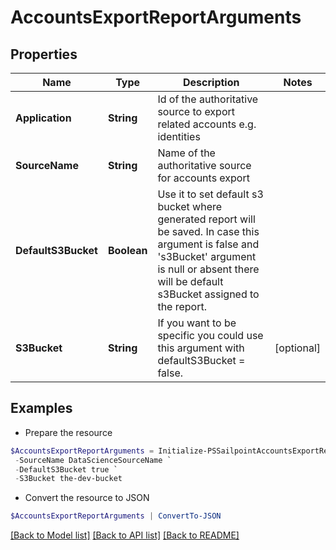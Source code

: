 # AccountsExportReportArguments
## Properties

Name | Type | Description | Notes
------------ | ------------- | ------------- | -------------
**Application** | **String** | Id of the authoritative source to export related accounts e.g. identities | 
**SourceName** | **String** | Name of the authoritative source for accounts export | 
**DefaultS3Bucket** | **Boolean** | Use it to set default s3 bucket where generated report will be saved.  In case this argument is false and &#39;s3Bucket&#39; argument is null or absent there will be default s3Bucket assigned to the report. | 
**S3Bucket** | **String** | If you want to be specific you could use this argument with defaultS3Bucket &#x3D; false. | [optional] 

## Examples

- Prepare the resource
```powershell
$AccountsExportReportArguments = Initialize-PSSailpointAccountsExportReportArguments  -Application 2c9180897eSourceIde781782f705b9 `
 -SourceName DataScienceSourceName `
 -DefaultS3Bucket true `
 -S3Bucket the-dev-bucket
```

- Convert the resource to JSON
```powershell
$AccountsExportReportArguments | ConvertTo-JSON
```

[[Back to Model list]](../README.md#documentation-for-models) [[Back to API list]](../README.md#documentation-for-api-endpoints) [[Back to README]](../README.md)

